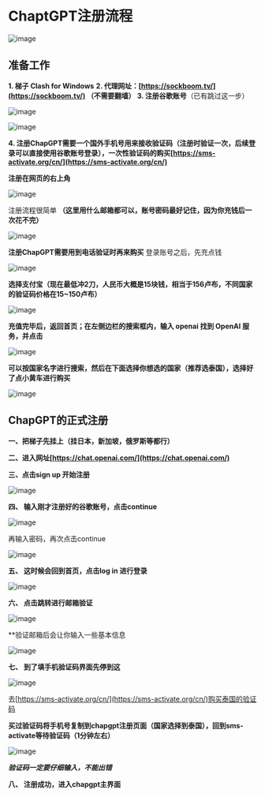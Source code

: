 # ChaptGPT注册流程
![image](https://picx.zhimg.com/80/v2-9d22427751dfbb25c0373d7ee86140c9_720w.png)
## 准备工作
**1. 梯子 Clash for Windows**
**2. 代理网址：[https://sockboom.tv/](https://sockboom.tv/) （不需要翻墙）**
**3. 注册谷歌账号**（已有跳过这一步）

![image](https://picx.zhimg.com/80/v2-eb266fb43f2e3ffcd694ce203ae446ef_720w.png)

![image](https://picx.zhimg.com/80/v2-c3e870a9f79880a8195afb5f452205e9_720w.png)

**4. 注册ChapGPT需要一个国外手机号用来接收验证码（注册时验证一次，后续登录可以直接使用谷歌账号登录），一次性验证码的购买[https://sms-activate.org/cn/](https://sms-activate.org/cn/)**

**注册在网页的右上角**

![image](https://pic1.zhimg.com/80/v2-26de967931b349e602336f7f9693f2de_720w.png)

注册流程很简单 **（这里用什么邮箱都可以，账号密码最好记住，因为你充钱后一次花不完）**

![image](https://picx.zhimg.com/80/v2-3e0eef4f3a33c0c9f6e842c9f36149ab_720w.png)

**注册ChapGPT需要用到电话验证时再来购买**
登录账号之后，先充点钱

![image](https://pic1.zhimg.com/80/v2-45640affd5cfc0205d7af3f1227d4b87_720w.png)

**选择支付宝（现在最低冲2刀，人民币大概是15块钱，相当于156卢布，不同国家的验证码价格在15~150卢布）**

![image](https://pic1.zhimg.com/80/v2-5f0550bbdbed1a0476cee43535eb1e99_720w.png)

**充值完毕后，返回首页；在左侧边栏的搜索框内，输入 openai 找到 OpenAI 服务，并点击**

![image](https://pica.zhimg.com/80/v2-e49152c990ec34408e016bc58237285c_720w.png)

**可以按国家名字进行搜索，然后在下面选择你想选的国家（推荐选泰国），选择好了点小黄车进行购买**

![image](https://picx.zhimg.com/80/v2-5e2f8f2f15ad0a5ff54ceaa79956cffc_720w.png)


## ChapGPT的正式注册

**一、把梯子先挂上（挂日本，新加坡，俄罗斯等都行）**

**二、进入网址[https://chat.openai.com/](https://chat.openai.com/)**

**三、点击sign up 开始注册**

![image](https://picx.zhimg.com/80/v2-2c05f4d7a9508ff09461446872c9d0d1_720w.png)

**四、 输入刚才注册好的谷歌账号，点击continue**

![image](https://pic1.zhimg.com/80/v2-32f8513e7a3312cc1ac050abcb33d6e2_720w.png)

再输入密码，再次点击continue

![image](https://pic1.zhimg.com/80/v2-d254871876ea42ec827bb0430b6edd95_720w.png)

**五、 这时候会回到首页，点击log in 进行登录**

![image](https://picx.zhimg.com/80/v2-6c7c7f556d81f9a5ddd5337306dcd79e_720w.png)

**六、 点击跳转进行邮箱验证**

![image](https://picx.zhimg.com/80/v2-3af9c6fd10ce9bc8db8cce797f96fed4_720w.png)

**验证邮箱后会让你输入一些基本信息

![image](https://picx.zhimg.com/80/v2-c6ba151668191a55fbbd8f6fb2a57013_720w.png)

**七、 到了填手机验证码界面先停到这**

![image](https://picx.zhimg.com/80/v2-962b60e3c17bb257251496b19e4a95b9_720w.png)

去[https://sms-activate.org/cn/](https://sms-activate.org/cn/)购买泰国的验证码

**买过验证码将手机号复制到chapgpt注册页面（国家选择到泰国），回到sms-activate等待验证码（1分钟左右）**

![image](https://pica.zhimg.com/80/v2-ba857d65878e38f1b470a67e7bae76de_720w.png)

***验证码一定要仔细输入，不能出错***



**八、 注册成功，进入chapgpt主界面**
